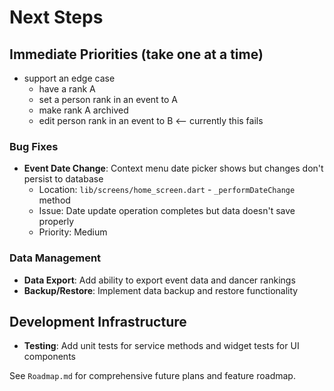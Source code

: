 # Next Steps

## Immediate Priorities (take one at a time)
- support an edge case
  - have a rank A
  - set a person rank in an event to A
  - make rank A archived
  - edit person rank in an event to B  <-- currently this fails

### Bug Fixes
- **Event Date Change**: Context menu date picker shows but changes don't persist to database
  - Location: `lib/screens/home_screen.dart` - `_performDateChange` method
  - Issue: Date update operation completes but data doesn't save properly
  - Priority: Medium

### Data Management
- **Data Export**: Add ability to export event data and dancer rankings
- **Backup/Restore**: Implement data backup and restore functionality

## Development Infrastructure
- **Testing**: Add unit tests for service methods and widget tests for UI components

See `Roadmap.md` for comprehensive future plans and feature roadmap.

